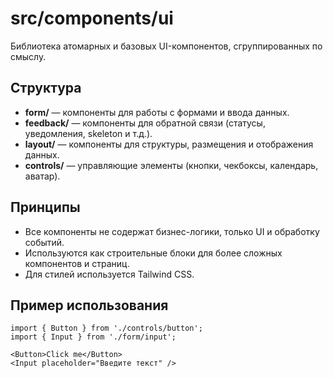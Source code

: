 # src/components/ui

Библиотека атомарных и базовых UI-компонентов, сгруппированных по смыслу.

## Структура
- **form/** — компоненты для работы с формами и ввода данных.
- **feedback/** — компоненты для обратной связи (статусы, уведомления, skeleton и т.д.).
- **layout/** — компоненты для структуры, размещения и отображения данных.
- **controls/** — управляющие элементы (кнопки, чекбоксы, календарь, аватар).

## Принципы
- Все компоненты не содержат бизнес-логики, только UI и обработку событий.
- Используются как строительные блоки для более сложных компонентов и страниц.
- Для стилей используется Tailwind CSS.

## Пример использования

```tsx
import { Button } from './controls/button';
import { Input } from './form/input';

<Button>Click me</Button>
<Input placeholder="Введите текст" />
``` 
